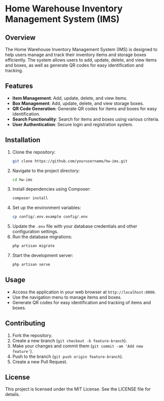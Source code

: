 # Home Warehouse Inventory Management System (IMS)

## Overview
The Home Warehouse Inventory Management System (IMS) is designed to help users manage and track their inventory items and storage boxes efficiently. The system allows users to add, update, delete, and view items and boxes, as well as generate QR codes for easy identification and tracking.

## Features
- **Item Management**: Add, update, delete, and view items.
- **Box Management**: Add, update, delete, and view storage boxes.
- **QR Code Generation**: Generate QR codes for items and boxes for easy identification.
- **Search Functionality**: Search for items and boxes using various criteria.
- **User Authentication**: Secure login and registration system.

## Installation
1. Clone the repository:
    ```bash
    git clone https://github.com/yourusername/hw-ims.git
    ```
2. Navigate to the project directory:
    ```bash
    cd hw-ims
    ```
3. Install dependencies using Composer:
    ```bash
    composer install
    ```
4. Set up the environment variables:
    ```bash
    cp config/.env.example config/.env
    ```
5. Update the `.env` file with your database credentials and other configuration settings.
6. Run the database migrations:
    ```bash
    php artisan migrate
    ```
7. Start the development server:
    ```bash
    php artisan serve
    ```

## Usage
- Access the application in your web browser at `http://localhost:8000`.
- Use the navigation menu to manage items and boxes.
- Generate QR codes for easy identification and tracking of items and boxes.

## Contributing
1. Fork the repository.
2. Create a new branch (`git checkout -b feature-branch`).
3. Make your changes and commit them (`git commit -am 'Add new feature'`).
4. Push to the branch (`git push origin feature-branch`).
5. Create a new Pull Request.

## License
This project is licensed under the MIT License. See the LICENSE file for details.